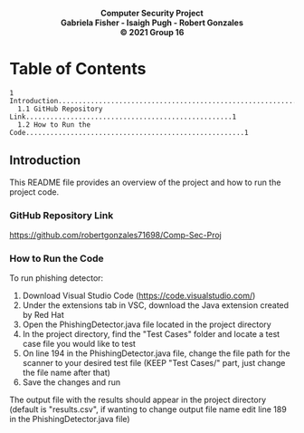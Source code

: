 <p align="center">
  <b>Computer Security Project</b><br>
  <b>Gabriela Fisher - Isaigh Pugh - Robert Gonzales</b><br>
  <b>© 2021 Group 16</b><br>

# Table of Contents

    1 Introduction.................................................................1
      1.1 GitHub Repository Link...................................................1
      1.2 How to Run the Code......................................................1
    
## Introduction
This README file provides an overview of the project and how to run the project code.

### GitHub Repository Link
https://github.com/robertgonzales71698/Comp-Sec-Proj

### How to Run the Code
To run phishing detector:
1) Download Visual Studio Code (https://code.visualstudio.com/)
2) Under the extensions tab in VSC, download the Java extension created by Red Hat
3) Open the PhishingDetector.java file located in the project directory
4) In the project directory, find the "Test Cases" folder and locate a test case file you would like to test
5) On line 194 in the PhishingDetector.java file, change the file path for the scanner to your desired test file (KEEP "Test Cases/" part, just change the file name after that)
6) Save the changes and run

The output file with the results should appear in the project directory (default is "results.csv", if wanting to change output file name edit line 189 in the PhishingDetector.java file)